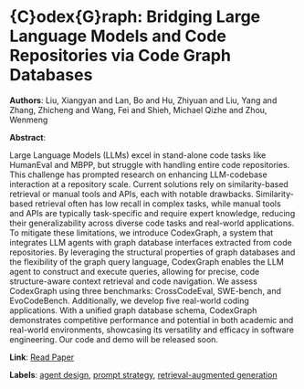 # {C}odex{G}raph: Bridging Large Language Models and Code Repositories via Code Graph Databases

**Authors**: Liu, Xiangyan  and      Lan, Bo  and      Hu, Zhiyuan  and      Liu, Yang  and      Zhang, Zhicheng  and      Wang, Fei  and      Shieh, Michael Qizhe  and      Zhou, Wenmeng

**Abstract**:

Large Language Models (LLMs) excel in stand-alone code tasks like HumanEval and MBPP, but struggle with handling entire code repositories. This challenge has prompted research on enhancing LLM-codebase interaction at a repository scale. Current solutions rely on similarity-based retrieval or manual tools and APIs, each with notable drawbacks. Similarity-based retrieval often has low recall in complex tasks, while manual tools and APIs are typically task-specific and require expert knowledge, reducing their generalizability across diverse code tasks and real-world applications. To mitigate these limitations, we introduce CodexGraph, a system that integrates LLM agents with graph database interfaces extracted from code repositories. By leveraging the structural properties of graph databases and the flexibility of the graph query language, CodexGraph enables the LLM agent to construct and execute queries, allowing for precise, code structure-aware context retrieval and code navigation. We assess CodexGraph using three benchmarks: CrossCodeEval, SWE-bench, and EvoCodeBench. Additionally, we develop five real-world coding applications. With a unified graph database schema, CodexGraph demonstrates competitive performance and potential in both academic and real-world environments, showcasing its versatility and efficacy in software engineering. Our code and demo will be released soon.

**Link**: [Read Paper](https://aclanthology.org/2025.naacl-long.7/)

**Labels**: [agent design](../../labels/agent_design.md), [prompt strategy](../../labels/prompt_strategy.md), [retrieval-augmented generation](../../labels/retrieval-augmented_generation.md)
